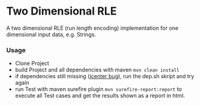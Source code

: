 # Two Dimensional RLE
A two dimensional RLE (run length encoding) implementation for one dimensional input data, e.g. Strings.


### Usage
- Clone Project
- build Project and all dependencies with maven `mvn clean install`
- if dependencies still missing ([jcenter bug](https://jfrog.com/blog/secure-jcenter-with-https)), run the dep.sh skript and try again
- run Test with maven surefire plugin `mvn surefire-report:report` to execute all Test cases and get the results shown as a report in html.
